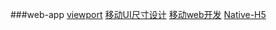 ###web-app
[viewport](http://ourjs.com/detail/54c73ba2232227083e00001a)
[移动UI尺寸设计](http://www.imooc.com/article/1163)
[移动web开发](http://hcysun.me/2015/10/16/%E4%B8%80%E7%AF%87%E7%9C%9F%E6%AD%A3%E6%95%99%E4%BC%9A%E4%BD%A0%E5%BC%80%E5%8F%91%E7%A7%BB%E5%8A%A8%E7%AB%AF%E9%A1%B5%E9%9D%A2%E7%9A%84%E6%96%87%E7%AB%A0%28%E4%B8%80%29/)
[Native-H5](http://www.58maisui.com/2016/08/11/50/)
